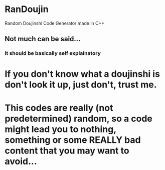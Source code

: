 # RanDoujin
Random Doujinshi Code Generator made in C++
## Not much can be said...
### It should be basically self explainatory

# If you don't know what a doujinshi is don't look it up, just don't, trust me.
# This codes are really (not predetermined) random, so a code might lead you to nothing, something or some REALLY bad content that you may want to avoid...
